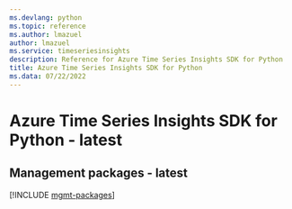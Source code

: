 ```yaml
---
ms.devlang: python
ms.topic: reference
ms.author: lmazuel
author: lmazuel
ms.service: timeseriesinsights
description: Reference for Azure Time Series Insights SDK for Python
title: Azure Time Series Insights SDK for Python
ms.data: 07/22/2022
---
```

# Azure Time Series Insights SDK for Python - latest

## Management packages - latest
[!INCLUDE [mgmt-packages](time-series-insights-mgmt-index.md)]